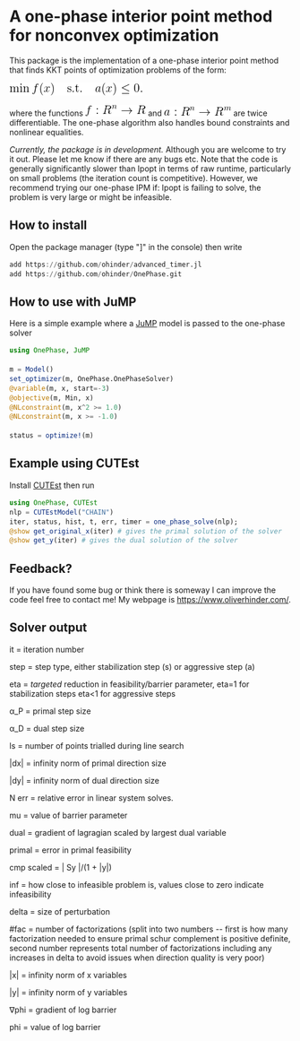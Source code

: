 # A one-phase interior point method for nonconvex optimization

This package is the implementation of a one-phase interior point method that finds KKT points of optimization problems of the form:
<!--
$$
\min f(x)  \quad \text{s.t.} \quad a(x) \le 0.
$$
-->

![min f(x) s.t. a(x) < 0](misc/problem-statement.gif)

where the functions ![f : R^n -> R](misc/f.gif) and ![a : R^n -> R^m](misc/a.gif) are twice differentiable. The one-phase algorithm also handles bound constraints and nonlinear equalities.

*Currently, the package is in development.* Although you are welcome to try it out. Please let me know if there are any bugs etc. Note that the code is generally significantly slower than Ipopt in terms of raw runtime, particularly on small problems (the iteration count is competitive). However, we recommend trying our one-phase IPM if: Ipopt is failing to solve, the problem is very large or might be infeasible.

## How to install

Open the package manager (type "]" in the console) then write

```julia
add https://github.com/ohinder/advanced_timer.jl
add https://github.com/ohinder/OnePhase.git
```

## How to use with JuMP

Here is a simple example where a [JuMP](http://www.juliaopt.org/JuMP.jl/0.18/JuMP) model is passed to the one-phase solver

```julia
using OnePhase, JuMP

m = Model()
set_optimizer(m, OnePhase.OnePhaseSolver)
@variable(m, x, start=-3)
@objective(m, Min, x)
@NLconstraint(m, x^2 >= 1.0)
@NLconstraint(m, x >= -1.0)

status = optimize!(m)
```

## Example using CUTEst

Install [CUTEst](http://juliasmoothoptimizers.github.io/CUTEst.jl/latest/) then run
```julia
using OnePhase, CUTEst
nlp = CUTEstModel("CHAIN")
iter, status, hist, t, err, timer = one_phase_solve(nlp);
@show get_original_x(iter) # gives the primal solution of the solver
@show get_y(iter) # gives the dual solution of the solver
```

## Feedback?

If you have found some bug or think there is someway I can improve the code feel free to contact me! My webpage is https://www.oliverhinder.com/.

## Solver output

it = iteration number

step = step type, either stabilization step (s) or aggressive step (a)

eta = *targeted* reduction in feasibility/barrier parameter, eta=1 for stabilization steps eta<1 for aggressive steps

α_P = primal step size

α_D = dual step size

ls = number of points trialled during line search

|dx| = infinity norm of primal direction size

|dy| = infinity norm of dual direction size

N err = relative error in linear system solves.

mu = value of barrier parameter

dual = gradient of lagragian scaled by largest dual variable

primal = error in primal feasibility

cmp scaled = \| Sy \|/(1 + \|y\|)

inf = how close to infeasible problem is, values close to zero indicate infeasibility

delta = size of perturbation

\#fac  = number of factorizations (split into two numbers -- first is how many factorization needed to ensure primal schur complement is positive definite, second number represents total number of factorizations including any increases in delta to avoid issues when direction quality is very poor)

|x| = infinity norm of x variables

|y| = infinity norm of y variables

∇phi = gradient of log barrier

phi = value of log barrier
